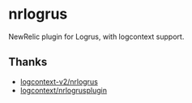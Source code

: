 # nrlogrus
NewRelic plugin for Logrus, with logcontext support. 

## Thanks

- [logcontext-v2/nrlogrus](https://github.com/newrelic/go-agent/v3/integrations/logcontext-v2/nrlogrus)
- [logcontext/nrlogrusplugin](https://github.com/newrelic/go-agent/v3/integrations/logcontext/nrlogrusplugin)
